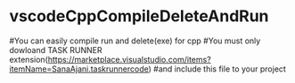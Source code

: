 # vscodeCppCompileDeleteAndRun

#You can easily compile run and delete(exe) for cpp 
#You must only dowloand TASK RUNNER extension(https://marketplace.visualstudio.com/items?itemName=SanaAjani.taskrunnercode) 
#and include this file to your project 

